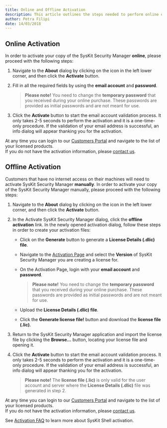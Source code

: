 ```yaml
---
title: Online and Offline Activation
description: This article outlines the steps needed to perform online or offline product activation.
author: Petra Filipi
date: 14/03/2018
---
```


## Online Activation

In order to activate your copy of the SysKit Security Manager __online__, please proceed with the following steps:

1. Navigate to the __About__ dialog by clicking on the icon in the left lower corner, and then click the __Activate__ button.
2. Fill in all the required fields by using the __email account__ and __password__.

   >  __Please note!__ You need to change the __temporary password__ that you received during your online purchase. These passwords are provided as initial passwords and are not meant for use.

3. Click the __Activate__ button to start the email account validation process. It only takes 2-5 seconds to perform the activation and it is a one-time-only procedure. If the validation of your email address is successful, an info dialog will appear thanking you for the activation.

At any time you can login to our [Customers Portal](https://my.syskit.com) and navigate to the list of your licensed products.  
If you do not have the activation information, please [contact us](https://www.syskit.com/company/contact-us).

## Offline Activation

Customers that have no internet access on their machines will need to activate SysKit Security Manager __manually__. In order to activate your copy of the SysKit Security Manager manually, please proceed with the following steps:

1. Navigate to the __About__ dialog by clicking on the icon in the left lower corner, and then click the __Activate__ button.

2. In the Activate SysKit Security Manager dialog, click the __offline activation__ link. In the newly opened activation dialog, follow these steps in order to create your activation files:
    + Click on the __Generate__ button to generate a __License Details (.dlic) file__.
    + Navigate to the [Activation Page](https://my.syskit.com/activation/?P=SSM) and select the __Version__ of SysKit Security Manager you are creating a license for.
    + On the Activation Page, login with your __email account__ and __password__.

       >  __Please note!__ You need to change the __temporary password__ that you received during your online purchase. These passwords are provided as initial passwords and are not meant for use.
    
    + Upload the __License Details (.dlic) file__.
    + Click the __Generate license file!__ button and download the __license file (.lic)__.

3. Return to the SysKit Security Manager application and import the license file by clicking the __Browse...__ button, locating your license file and opening it.

4. Click the __Activate__ button to start the email account validation process. It only takes 2-5 seconds to perform the activation and it is a one-time-only procedure. If the validation of your email address is successful, an info dialog will appear thanking you for the activation.
   > __Please note!__ The __license file (.lic)__ is only valid for the user account and server where the __License Details (.dlic)__ file was generated in step 2.

At any time you can login to our [Customers Portal](https://my.syskit.com) and navigate to the list of your licensed products.  
If you do not have the activation information, please [contact us](https://www.syskit.com/company/contact-us).

See [Activation FAQ](#internal/activation/activation-faq/) to learn more about SysKit Shell activation.